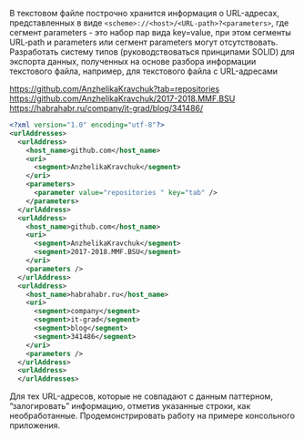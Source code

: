В текстовом файле построчно хранится информация о URL-адресах, представленных в виде ```<scheme>://<host>/<URL‐path>?<parameters>```, где сегмент parameters - это набор пар вида key=value, при этом сегменты URL‐path и parameters  или сегмент parameters могут отсутствовать. 
Разработать систему типов (руководствоваться принципами SOLID) для экспорта данных, полученных на основе разбора информации текстового файла, например, для текстового файла с URL-адресами    

https://github.com/AnzhelikaKravchuk?tab=repositories  
https://github.com/AnzhelikaKravchuk/2017-2018.MMF.BSU  
https://habrahabr.ru/company/it-grad/blog/341486/   

```xml
<?xml version="1.0" encoding="utf-8"?>
<urlAddresses>
  <urlAddress>
    <host_name>github.com</host_name>
    <uri>
      <segment>AnzhelikaKravchuk</segment>
    </uri>
    <parameters>
      <parameter value="repositories " key="tab" />
    </parameters>
  </urlAddress>
  <urlAddress>
    <host_name>github.com</host_name>
    <uri>
      <segment>AnzhelikaKravchuk</segment>
      <segment>2017-2018.MMF.BSU</segment>
    </uri>
    <parameters />
  </urlAddress>
  <urlAddress>
    <host_name>habrahabr.ru</host_name>
    <uri>
      <segment>company</segment>
      <segment>it-grad</segment>
      <segment>blog</segment>
      <segment>341486</segment>
    </uri>
    <parameters />
  </urlAddress>
  <urlAddress>
  </urlAddresses>
```

Для тех URL-адресов, которые не совпадают с данным паттерном, “залогировать” информацию, отметив указанные строки, как необработанные. 
Продемонстрировать работу на примере консольного приложения.
